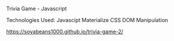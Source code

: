 Trivia Game - Javascript

Technologies Used:
Javascipt
Materialize CSS
DOM Manipulation

https://soyabeans1000.github.io/trivia-game-2/
